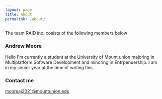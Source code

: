```yaml
---
layout: page
title: About
permalink: /about/
---
```


The team RAID inc. cosists of the following members below

### Andrew Moore
Hello I'm currently a student at the University of Mount union majoring in Multiplatform Software Development and minoring in Entrpenuership. I am in my senior year at the time of writing this.

### Contact me

[mooreaj2021@mountunion.edu](mailto:mooreaj2021@mountunion.edu)
